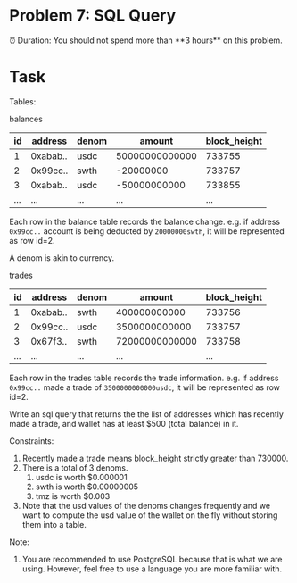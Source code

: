 # Problem 7: SQL Query

<aside>
⏰ Duration: You should not spend more than **3 hours** on this problem.

</aside>

# Task

Tables:

balances

| id | address | denom | amount | block_height |
| --- | --- | --- | --- | --- |
| 1 | 0xabab.. | usdc | 50000000000000 | 733755 |
| 2 | 0x99cc.. | swth | -20000000 | 733757 |
| 3 | 0xabab.. | usdc | -50000000000 | 733855 |
| ... | ... | ... | ... | ... |

Each row in the balance table records the balance change. e.g. if address `0x99cc..` account is being deducted by `20000000swth`, it will be represented as row id=2. 

A denom is akin to currency.

trades

| id | address | denom | amount | block_height |
| --- | --- | --- | --- | --- |
| 1 | 0xabab.. | swth | 400000000000 | 733756 |
| 2 | 0x99cc.. | usdc | 3500000000000 | 733757 |
| 3 | 0x67f3.. | swth | 72000000000000 | 733758 |
| ... | ... | ... | ... | ... |

Each row in the trades table records the trade information. e.g. if address `0x99cc..` made a trade of `3500000000000usdc`, it will be represented as row id=2.

Write an sql query that returns the the list of addresses which has recently made a trade, and wallet has at least $500 (total balance) in it.

Constraints:

1. Recently made a trade means block_height strictly greater than 730000.
2. There is a total of 3 denoms. 
    1. usdc is worth $0.000001
    2. swth is worth $0.00000005
    3. tmz is worth $0.003
3. Note that the usd values of the denoms changes frequently and we want to compute the usd value of the wallet on the fly without storing them into a table.

Note:

1. You are recommended to use PostgreSQL because that is what we are using. However, feel free to use a language you are more familiar with.
